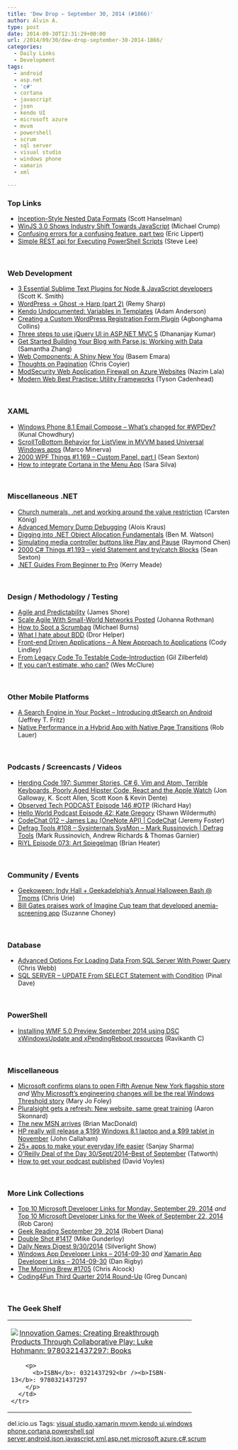 ```yaml
---
title: 'Dew Drop – September 30, 2014 (#1866)'
author: Alvin A.
type: post
date: 2014-09-30T12:31:29+00:00
url: /2014/09/30/dew-drop-september-30-2014-1866/
categories:
  - Daily Links
  - Development
tags:
  - android
  - asp.net
  - 'c#'
  - cortana
  - javascript
  - json
  - kendo UI
  - microsoft azure
  - mvvm
  - powershell
  - scrum
  - sql server
  - visual studio
  - windows phone
  - xamarin
  - xml

---
```

### <a name="top"></a>Top Links

  * <a href="http://feeds.hanselman.com/~/75700087/0/scotthanselman~InceptionStyle-Nested-Data-Formats.aspx" target="_blank">Inception-Style Nested Data Formats</a> (Scott Hanselman)
  * <a href="http://developer.telerik.com/featured/winjs-3-0-shows-industry-shift-towards-javascript/" target="_blank">WinJS 3.0 Shows Industry Shift Towards JavaScript</a> (Michael Crump)
  * <a href="http://ericlippert.com/2014/09/29/confusing-errors-for-a-confusing-feature-part-two/" target="_blank">Confusing errors for a confusing feature, part two</a> (Eric Lippert)
  * <a href="http://blogs.msdn.com/b/powershell/archive/2014/09/29/simple-rest-api-for-executing-powershell-scripts.aspx" target="_blank">Simple REST api for Executing PowerShell Scripts</a> (Steve Lee)

&nbsp;

### <a name="web"></a>Web Development

  * <a href="http://scottksmith.com/blog/2014/09/29/3-essential-sublime-text-plugins-for-node-and-javascript-developers/" target="_blank">3 Essential Sublime Text Plugins for Node & JavaScript developers</a> (Scott K. Smith)
  * <a href="http://feedproxy.google.com/~r/remysharp/~3/I_nfNiQzX5k/wordpress-ghost-harp-pt2" target="_blank">WordPress -> Ghost -> Harp (part 2)</a> (Remy Sharp)
  * <a href="http://blog.falafel.com/kendo-undocumented-variables-templates/" target="_blank">Kendo Undocumented: Variables in Templates</a> (Adam Anderson)
  * <a href="http://code.tutsplus.com/tutorials/creating-a-custom-wordpress-registration-form-plugin--cms-20968" target="_blank">Creating a Custom WordPress Registration Form Plugin</a> (Agbonghama Collins)
  * <a href="http://blog.falafel.com/three-steps-use-jquery-ui-asp-net-mvc-5/" target="_blank">Three steps to use jQuery UI in ASP.NET MVC 5</a> (Dhananjay Kumar)
  * <a href="http://code.tutsplus.com/tutorials/get-started-building-your-blog-with-parsejs-working-with-data--cms-22047" target="_blank">Get Started Building Your Blog with Parse.js: Working with Data</a> (Samantha Zhang)
  * <a href="http://blog.falafel.com/web-components-shiny-new/" target="_blank">Web Components: A Shiny New You</a> (Basem Emara)
  * <a href="http://css-tricks.com/thoughts-pagination/" target="_blank">Thoughts on Pagination</a> (Chris Coyier)
  * <a href="http://azure.microsoft.com/blog/2014/09/29/modsecurity-for-azure-websites/" target="_blank">ModSecurity Web Application Firewall on Azure Websites</a> (Nazim Lala)
  * <a href="http://feedproxy.google.com/~r/ModernWebHQ/~3/GusOwOnPFLY/" target="_blank">Modern Web Best Practice: Utility Frameworks</a> (Tyson Cadenhead)

&nbsp;

### <a name="silverlight"></a>XAML

  * <a href="http://feedproxy.google.com/~r/kunal2383/~3/DZRO5C9vSHQ/whats-new-for-wp8dev-email.html" target="_blank">Windows Phone 8.1 Email Compose &#8211; What’s changed for #WPDev?</a> (Kunal Chowdhury)
  * <a href="http://marcominerva.wordpress.com/2014/09/30/scrolltobottom-behavior-for-listview-in-mvvm-based-universal-windows-apps/" target="_blank">ScrollToBottom Behavior for ListView in MVVM based Universal Windows apps</a> (Marco Minerva)
  * <a href="http://wpf.2000things.com/2014/09/30/1169-custom-panel-part-i/" target="_blank">2000 WPF Things #1,169 – Custom Panel, part I</a> (Sean Sexton)
  * <a href="http://www.saramgsilva.com/index.php/2014/how-to-integrate-cortana-in-the-menu-app/" target="_blank">How to integrate Cortana in the Menu App</a> (Sara Silva)

&nbsp;

### <a name="dotnet"></a>Miscellaneous .NET

  * <a href="http://gettingsharper.de/2014/09/29/church-numerals-net-and-working-around-the-value-restriction/" target="_blank">Church numerals, .net and working around the value restriction</a> (Carsten König)
  * <a href="http://feedproxy.google.com/~r/geekswithblogs/~3/_vsZ4ieFENs/159441.aspx" target="_blank">Advanced Memory Dump Debugging</a> (Alois Kraus)
  * <a href="http://www.codeproject.com/Articles/824264/Digging-into-NET-Object-Allocation-Fundamentals" target="_blank">Digging into .NET Object Allocation Fundamentals</a> (Ben M. Watson)
  * <a href="http://blogs.msdn.com/b/oldnewthing/archive/2014/09/29/10560956.aspx" target="_blank">Simulating media controller buttons like Play and Pause</a> (Raymond Chen)
  * <a href="http://csharp.2000things.com/2014/09/30/1193-yield-statement-and-trycatch-blocks/" target="_blank">2000 C# Things #1,193 – yield Statement and try/catch Blocks</a> (Sean Sexton)
  * <a href="http://blog.ncover.com/net-guides-beginner-pro/" target="_blank">.NET Guides From Beginner to Pro</a> (Kerry Meade)

&nbsp;

### <a name="design"></a>Design / Methodology / Testing

  * <a href="http://www.jamesshore.com/Blog/Agile-and-Predictability.html" target="_blank">Agile and Predictability</a> (James Shore)
  * <a href="http://feedproxy.google.com/~r/ManagingProductDevelopment/~3/VTD1Fy3KvBQ/scale-agile-with-small-world-networks-posted.html" target="_blank">Scale Agile With Small-World Networks Posted</a> (Johanna Rothman)
  * <a href="http://scrumblogmillionaire.com/2014/09/30/405/" target="_blank">How to Spot a Scrumbag</a> (Michael Burns)
  * <a href="http://feedproxy.google.com/~r/HelperCode/~3/r72mYT0iXIo/what-i-hate-about-bdd.html" target="_blank">What I hate about BDD</a> (Dror Helper)
  * <a href="http://developer.telerik.com/featured/front-end-driven-applications-new-approach-applications/" target="_blank">Front-end Driven Applications – A New Approach to Applications</a> (Cody Lindley)
  * <a href="http://feedproxy.google.com/~r/gilzilberfeld/~3/nEiootuZMoQ/from-legacy-code-to-testable.html" target="_blank">From Legacy Code To Testable Code–Introduction</a> (Gil Zilberfeld)
  * <a href="http://www.wesmcclure.com/if-you-cant-estimate-who-can/" target="_blank">If you can’t estimate, who can?</a> (Wes McClure)

&nbsp;

### <a name="mobile"></a>Other Mobile Platforms

  * <a href="http://www.codeproject.com/Articles/824413/A-Search-Engine-in-Your-Pocket-Introducing-dtSearc" target="_blank">A Search Engine in Your Pocket – Introducing dtSearch on Android</a> (Jeffrey T. Fritz)
  * <a href="http://blogs.telerik.com/appbuilder/posts/14-09-29/native-performance-in-a-hybrid-app-with-native-page-transitions" target="_blank">Native Performance in a Hybrid App with Native Page Transitions</a> (Rob Lauer)

&nbsp;

### <a name="podcasts"></a>Podcasts / Screencasts / Videos

  * <a href="http://feedproxy.google.com/~r/HerdingCode/~3/o8HrlMwUEo0/" target="_blank">Herding Code 197: Summer Stories, C# 6, Vim and Atom, Terrible Keyboards, Poorly Aged Hipster Code, React and the Apple Watch</a> (Jon Galloway, K. Scott Allen, Scott Koon & Kevin Dente)
  * <a href="http://www.windowsobserver.com/2014/09/29/observed-tech-podcast-episode-146-otp/" target="_blank">Observed Tech PODCAST Episode 146 #OTP</a> (Richard Hay)
  * <a href="http://hwpod.libsyn.com/episode-42-kate-gregory" target="_blank">Hello World Podcast Episode 42: Kate Gregory</a> (Shawn Wildermuth)
  * <a href="http://channel9.msdn.com/Shows/codechat/012" target="_blank">CodeChat 012 &#8211; James Lau (OneNote API) | CodeChat</a> (Jeremy Foster)
  * <a href="http://channel9.msdn.com/Shows/Defrag-Tools/Defrag-Tools-108-Sysinternals-SysMon-Mark-Russinovich" target="_blank">Defrag Tools #108 &#8211; Sysinternals SysMon &#8211; Mark Russinovich | Defrag Tools</a> (Mark Russinovich, Andrew Richards & Thomas Garnier)
  * <a href="http://riyl.podbean.com/e/episode-073-art-spiegelman/" target="_blank">RiYL Episode 073: Art Spiegelman</a> (Brian Heater)

&nbsp;

### <a name="events"></a>Community / Events

  * <a href="http://www.geekadelphia.com/2014/09/29/geekoween-indy-hall-geekadelphias-annual-halloween-bash-tmoms/" target="_blank">Geekoween: Indy Hall + Geekadelphia’s Annual Halloween Bash @ Tmoms</a> (Chris Urie)
  * <a href="http://blogs.microsoft.com/firehose/2014/09/29/bill-gates-praises-work-of-imagine-cup-team-that-developed-anemia-screening-app/" target="_blank">Bill Gates praises work of Imagine Cup team that developed anemia-screening app</a> (Suzanne Choney)

&nbsp;

### <a name="sql"></a>Database

  * <a href="http://cwebbbi.wordpress.com/2014/09/29/advanced-options-for-loading-data-from-sql-server-with-power-query/" target="_blank">Advanced Options For Loading Data From SQL Server With Power Query</a> (Chris Webb)
  * <a href="http://blog.sqlauthority.com/2014/09/30/sql-server-update-from-select-statement-with-condition/" target="_blank">SQL SERVER – UPDATE From SELECT Statement with Condition</a> (Pinal Dave)

&nbsp;

### <a name="ps"></a>PowerShell

  * <a href="http://www.powershellmagazine.com/2014/09/29/installing-wmf-5-0-preview-september-2014-using-dsc-xwindowsupdate-and-xpendingreboot-resources/" target="_blank">Installing WMF 5.0 Preview September 2014 using DSC xWindowsUpdate and xPendingReboot resources</a> (Ravikanth C)

&nbsp;

### <a name="misc"></a>Miscellaneous

  * <a href="http://www.zdnet.com/microsoft-confirms-plans-to-open-fifth-avenue-new-york-flagship-store-7000034139/#ftag=RSS0966a21" target="_blank">Microsoft confirms plans to open Fifth Avenue New York flagship store</a> _and_ <a href="http://www.zdnet.com/why-microsofts-engineering-changes-will-be-the-real-windows-threshold-story-7000034147/#ftag=RSS0966a21" target="_blank">Why Microsoft&#8217;s engineering changes will be the real Windows Threshold story</a> (Mary Jo Foley)
  * <a href="http://blog.pluralsight.com/pluralsight-gets-a-refresh" target="_blank">Pluralsight gets a refresh: New website, same great training</a> (Aaron Skonnard)
  * <a href="http://blogs.microsoft.com/blog/2014/09/29/new-msn-arrives/" target="_blank">The new MSN arrives</a> (Brian MacDonald)
  * <a href="http://feedproxy.google.com/~r/wmexperts/~3/QWY88Zu2zMo/story01.htm" target="_blank">HP really will release a $199 Windows 8.1 laptop and a $99 tablet in November</a> (John Callaham)
  * <a href="http://sharpsnippets.wordpress.com/2014/09/30/25-apps-to-make-your-everyday-life-easier/" target="_blank">25+ apps to make your everyday life easier</a> (Sanjay Sharma)
  * <a href="http://feedproxy.google.com/~r/geekswithblogs/~3/6-HPHc4d7L4/orsquoreilly-deal-of-the-day-30sept2014ndashbest-of-september.aspx" target="_blank">O’Reilly Deal of the Day 30/Sept/2014–Best of September</a> (Tatworth)
  * <a href="http://davevoyles.azurewebsites.net/get-podcast-published/" target="_blank">How to get your podcast published</a> (David Voyles)

&nbsp;

### <a name="links"></a>More Link Collections

  * <a href="http://blogs.msdn.com/b/robcaron/archive/2014/09/29/top-10-microsoft-developer-links-for-monday-september-29-2014.aspx" target="_blank">Top 10 Microsoft Developer Links for Monday, September 29, 2014</a> _and_ <a href="http://blogs.msdn.com/b/robcaron/archive/2014/09/29/top-10-microsoft-developer-links-for-the-week-of-september-22-2014.aspx" target="_blank">Top 10 Microsoft Developer Links for the Week of September 22, 2014</a> (Rob Caron)
  * <a href="http://feeds.regulargeek.com/~r/RegularGeek/~3/lkG9qfm2Sv4/" target="_blank">Geek Reading September 29, 2014</a> (Robert Diana)
  * <a href="http://afreshcup.com/home/2014/9/29/double-shot-1417.html" target="_blank">Double Shot #1417</a> (Mike Gunderloy)
  * <a href="http://feedproxy.google.com/~r/silverlightshow/~3/TaFT6m3gI9g/Daily-News-Digest-9-30-2014.aspx" target="_blank">Daily News Digest 9/30/2014</a> (Silverlight Show)
  * <a href="http://windowsappdev.com/2014/09/windows-app-developer-links-2014-09-30/" target="_blank">Windows App Developer Links &#8211; 2014-09-30</a> _and_ <a href="http://xamarinappdev.com/2014/09/xamarin-app-developer-links-2014-09-30/" target="_blank">Xamarin App Developer Links &#8211; 2014-09-30</a> (Dan Rigby)
  * <a href="http://feedproxy.google.com/~r/ReflectivePerspective/~3/VK-PvThqUfE/" target="_blank">The Morning Brew #1705</a> (Chris Alcock)
  * <a href="http://channel9.msdn.com/coding4fun/blog/Coding4Fun-Third-Quarter-2014-Round-Up" target="_blank">Coding4Fun Third Quarter 2014 Round-Up</a> (Greg Duncan)

&nbsp;

### <a name="shelf"></a>The Geek Shelf

<div id="scid:7dc1bd33-94bd-46fd-a20b-0131235bcd47:3179681b-b404-4e2a-954c-bea262a22f42" class="wlWriterEditableSmartContent" style="float: none; padding-bottom: 0px; padding-top: 0px; padding-left: 0px; margin: 0px; display: inline; padding-right: 0px">
  <table cellspacing="0" cellpadding="2" width="400" border="0" unselectable="on">
    <tr>
      <td valign="top" width="400">
        <p>
          <a title="Innovation Games: Creating Breakthrough Products Through Collaborative Play: Luke Hohmann: 9780321437297: Books" href="http://www.amazon.com/exec/obidos/ASIN/0321437292/alvinashcraft-20"><img data-recalc-dims="1" decoding="async" src="https://i0.wp.com/images.amazon.com/images/P/0321437292.01.MZZZZZZZ.jpg?w=660" border="0" align="left" style="float:left" />Innovation Games: Creating Breakthrough Products Through Collaborative Play: Luke Hohmann: 9780321437297: Books</a>
        </p>
        
        <p>
          <b>ISBN</b>: 0321437292<br /><b>ISBN-13</b>: 9780321437297
        </p>
      </td>
    </tr>
  </table>
</div>

<div id="scid:0767317B-992E-4b12-91E0-4F059A8CECA8:ee2485d3-5337-40aa-bd3a-d9f44b59046b" class="wlWriterEditableSmartContent" style="float: none; padding-bottom: 0px; padding-top: 0px; padding-left: 0px; margin: 0px; display: inline; padding-right: 0px">
  del.icio.us Tags: <a href="http://del.icio.us/popular/visual+studio" rel="tag">visual studio</a>,<a href="http://del.icio.us/popular/xamarin" rel="tag">xamarin</a>,<a href="http://del.icio.us/popular/mvvm" rel="tag">mvvm</a>,<a href="http://del.icio.us/popular/kendo+ui" rel="tag">kendo ui</a>,<a href="http://del.icio.us/popular/windows+phone" rel="tag">windows phone</a>,<a href="http://del.icio.us/popular/cortana" rel="tag">cortana</a>,<a href="http://del.icio.us/popular/powershell" rel="tag">powershell</a>,<a href="http://del.icio.us/popular/sql+server" rel="tag">sql server</a>,<a href="http://del.icio.us/popular/android" rel="tag">android</a>,<a href="http://del.icio.us/popular/json" rel="tag">json</a>,<a href="http://del.icio.us/popular/javascript" rel="tag">javascript</a>,<a href="http://del.icio.us/popular/xml" rel="tag">xml</a>,<a href="http://del.icio.us/popular/asp.net" rel="tag">asp.net</a>,<a href="http://del.icio.us/popular/microsoft+azure" rel="tag">microsoft azure</a>,<a href="http://del.icio.us/popular/c%23" rel="tag">c#</a>,<a href="http://del.icio.us/popular/scrum" rel="tag">scrum</a>
</div>